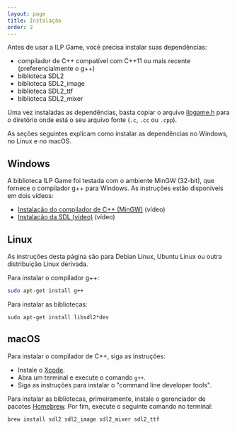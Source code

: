 ```yaml
---
layout: page
title: Instalação
order: 2
---
```


Antes de usar a ILP Game, você precisa instalar suas dependências:

- compilador de C++ compatível com C++11 ou mais recente (preferencialmente o g++)
- biblioteca SDL2
- biblioteca SDL2\_image
- biblioteca SDL2\_ttf
- biblioteca SDL2\_mixer

Uma vez instaladas as dependências, basta copiar o arquivo [ilpgame.h](https://github.com/rodrigorgs/ilpgame/src/ilpgame.h) para o diretório onde está o seu arquivo fonte (`.c`, `.cc` ou `.cpp`).

As seções seguintes explicam como instalar as dependências no Windows, no Linux e no macOS.

## Windows

A biblioteca ILP Game foi testada com o ambiente MinGW (32-bit), que fornece o compilador g++ para Windows. As instruções estão disponíveis em dois vídeos:

- [Instalação do compilador de C++ (MinGW)](https://youtu.be/bEs-5IU_l9w) (vídeo)
- [Instalação da SDL (vídeo)](https://youtu.be/gvEWGHAPO8k) (vídeo)

## Linux

As instruções desta página são para Debian Linux, Ubuntu Linux ou outra distribuição Linux derivada.

Para instalar o compilador g++:

```bash
sudo apt-get install g++
```

Para instalar as bibliotecas:

```
sudo apt-get install libsdl2*dev
```

## macOS

Para instalar o compilador de C++, siga as instruções:

- Instale o [Xcode](https://developer.apple.com/xcode/).
- Abra um terminal e execute o comando `g++`.
- Siga as instruções para instalar o "command line developer tools".

Para instalar as bibliotecas, primeiramente, instale o gerenciador de pacotes [Homebrew](https://brew.sh/). Por fim, execute o seguinte comando no terminal:

```bash
brew install sdl2 sdl2_image sdl2_mixer sdl2_ttf
```

